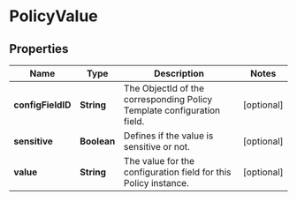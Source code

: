 # PolicyValue

## Properties
Name | Type | Description | Notes
------------ | ------------- | ------------- | -------------
**configFieldID** | **String** | The ObjectId of the corresponding Policy Template configuration field. |  [optional]
**sensitive** | **Boolean** | Defines if the value is sensitive or not. |  [optional]
**value** | **String** | The value for the configuration field for this Policy instance. |  [optional]
